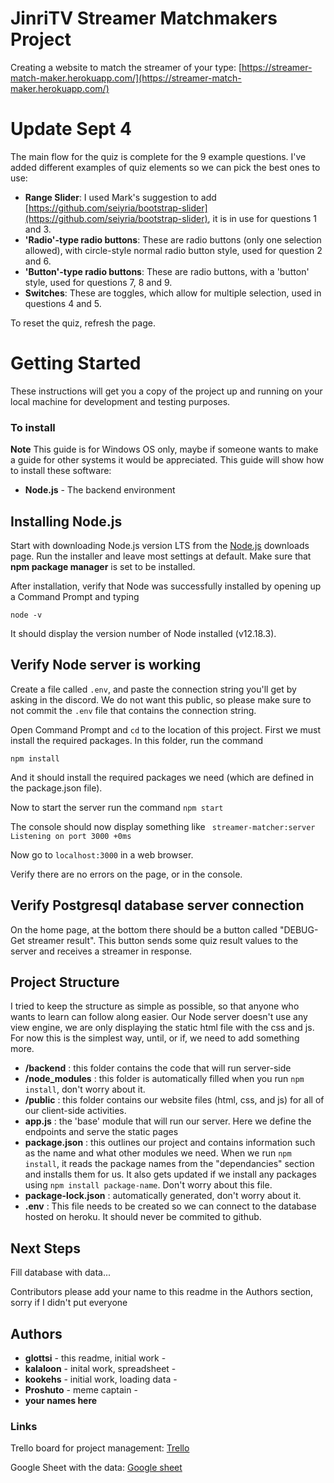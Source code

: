 # JinriTV Streamer Matchmakers Project
Creating a website to match the streamer of your type:
[https://streamer-match-maker.herokuapp.com/](https://streamer-match-maker.herokuapp.com/)

# Update Sept 4
The main flow for the quiz is complete for the 9 example questions. I've added different examples of quiz elements so we can pick the best ones to use:
* **Range Slider**: I used Mark's suggestion to add [https://github.com/seiyria/bootstrap-slider](https://github.com/seiyria/bootstrap-slider), it is in use for questions 1 and 3.
* **'Radio'-type radio buttons**: These are radio buttons (only one selection allowed), with circle-style normal radio button style, used for question 2 and 6.
* **'Button'-type radio buttons**: These are radio buttons, with a 'button' style, used for questions 7, 8 and 9.
* **Switches**: These are toggles, which allow for multiple selection, used in questions 4 and 5.

To reset the quiz, refresh the page. 


# Getting Started

These instructions will get you a copy of the project up and running on your local machine for development and testing purposes.

### To install

**Note** This guide is for Windows OS only, maybe if someone wants to make a guide for other systems it would be appreciated.
This guide will show how to install these software:

* **Node.js** - The backend environment 

## Installing Node.js

Start with downloading Node.js version LTS from the [Node.js](https://nodejs.org/en/) downloads page. Run the installer and leave most settings at default. Make sure that **npm package manager** is set to be installed.

After installation, verify that Node was successfully installed by opening up a Command Prompt and typing

```node -v```

It should display the version number of Node installed (v12.18.3).

## Verify Node server is working

Create a file called `.env`, and paste the connection string you'll get by asking in the discord. We do not want this public, so please make sure to not commit the `.env` file that contains the connection string.

Open Command Prompt and `cd` to the location of this project. First we must install the required packages. In this folder, run the command 

`npm install`

And it should install the required packages we need (which are defined in the package.json file).

Now to start the server run the command `npm start`

The console should now display something like 
```  streamer-matcher:server Listening on port 3000 +0ms ```

Now go to `localhost:3000` in a web browser. 

Verify there are no errors on the page, or in the console.

## Verify Postgresql database server connection

On the home page, at the bottom there should be a button called "DEBUG-Get streamer result". This button sends some quiz result values to the server and receives a streamer in response.

## Project Structure
I tried to keep the structure as simple as possible, so that anyone who wants to learn can follow along easier. Our Node server doesn't use any view engine, we are only displaying the static html file with the css and js. For now this is the simplest way, until, or if, we need to add something more.

* **/backend** : this folder contains the code that will run server-side
* **/node_modules** : this folder is automatically filled when you run `npm install`, don't worry about it.
* **/public** : this folder contains our website files (html, css, and js) for all of our client-side activities. 
* **app.js** : the 'base' module that will run our server. Here we define the endpoints and serve the static pages
* **package.json** : this outlines our project and contains information such as the name and what other modules we need. When we run `npm install`, it reads the package names from the "dependancies" section and installs them for us. It also gets updated if we install any packages using `npm install package-name`. Don't worry about this file.
* **package-lock.json** : automatically generated, don't worry about it.
* **.env** : This file needs to be created so we can connect to the database hosted on heroku. It should never be commited to github. 

## Next Steps

Fill database with data...

Contributors please add your name to this readme in the Authors section, sorry if I didn't put everyone

## Authors

* **glottsi** - this readme, initial work - 
* **kalaloon** - inital work, spreadsheet -
* **kookehs** - initial work, loading data -
* **Proshuto** - meme captain -
* **your names here**

### Links
Trello board for project management: [Trello](https://trello.com/b/026o2aq4/jinri-co-project-2-streammatch)

Google Sheet with the data: [Google sheet](https://docs.google.com/spreadsheets/d/1yQ7YzuM5FhFB13ChTz77W2VyhzYJnjtqMBAEOwJrebI)

